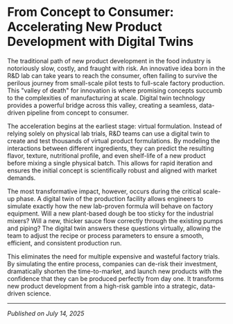 # From Concept to Consumer: Accelerating New Product Development with Digital Twins

The traditional path of new product development in the food industry is notoriously slow, costly, and fraught with risk. An innovative idea born in the R&D lab can take years to reach the consumer, often failing to survive the perilous journey from small-scale pilot tests to full-scale factory production. This "valley of death" for innovation is where promising concepts succumb to the complexities of manufacturing at scale. Digital twin technology provides a powerful bridge across this valley, creating a seamless, data-driven pipeline from concept to consumer.

The acceleration begins at the earliest stage: virtual formulation. Instead of relying solely on physical lab trials, R&D teams can use a digital twin to create and test thousands of virtual product formulations. By modeling the interactions between different ingredients, they can predict the resulting flavor, texture, nutritional profile, and even shelf-life of a new product before mixing a single physical batch. This allows for rapid iteration and ensures the initial concept is scientifically robust and aligned with market demands.

The most transformative impact, however, occurs during the critical scale-up phase. A digital twin of the production facility allows engineers to simulate exactly how the new lab-proven formula will behave on factory equipment. Will a new plant-based dough be too sticky for the industrial mixers? Will a new, thicker sauce flow correctly through the existing pumps and piping? The digital twin answers these questions virtually, allowing the team to adjust the recipe or process parameters to ensure a smooth, efficient, and consistent production run.

This eliminates the need for multiple expensive and wasteful factory trials. By simulating the entire process, companies can de-risk their investment, dramatically shorten the time-to-market, and launch new products with the confidence that they can be produced perfectly from day one. It transforms new product development from a high-risk gamble into a strategic, data-driven science.

---
*Published on July 14, 2025*
